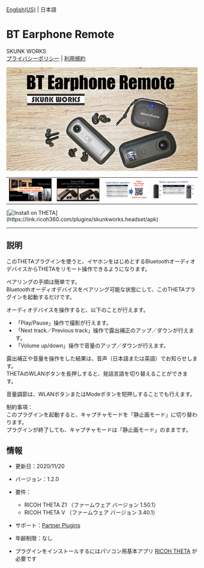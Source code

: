 [English(US)](README.md) | 日本語

# BT Earphone Remote
SKUNK WORKS  
[プライバシーポリシー](../../README.ja.md#%E3%83%97%E3%83%A9%E3%82%A4%E3%83%90%E3%82%B7%E3%83%BC%E3%83%9D%E3%83%AA%E3%82%B7%E3%83%BC) | [利用規約](../../README.ja.md#%E5%88%A9%E7%94%A8%E8%A6%8F%E7%B4%84)

<div align="center">
 <img src="1.png">
 <table>
  <tr>
   <td><img src="2.png"></td>
   <td><img src="3.png"></td>
   <td><img src="4.png"></td>
   <td><img src="5.png"></td>
  </tr>
 </table>
</div>

[![Install on THETA](https://assets.ricoh360.com/image/upload/v1/front/theta/install-button.svg?)](https://link.ricoh360.com/plugins/skunkworks.headset/apk)

***

## 説明
このTHETAプラグインを使うと、イヤホンをはじめとするBluetoothオーディオデバイスからTHETAをリモート操作できるようになります。  
  
ペアリングの手順は簡単です。  
Bluetoothオーディオデバイスをペアリング可能な状態にして、このTHETAプラグインを起動するだけです。  
  
オーディオデバイスを操作すると、以下のことが行えます。  
* 「Play/Pause」操作で撮影が行えます。
* 「Next track／Previous track」操作で露出補正のアップ／ダウンが行えます。
* 「Volume up/down」操作で音量のアップ／ダウンが行えます。
  
露出補正や音量を操作をした結果は、音声（日本語または英語）でお知らせします。  
THETAのWLANボタンを長押しすると、発話言語を切り替えることができます。  
  
音量調節は、WLANボタンまたはModeボタンを短押しすることでも行えます。  
  
制約事項：  
このプラグインを起動すると、キャプチャモードを「静止画モード」に切り替わります。  
プラグインが終了しても、キャプチャモードは「静止画モード」のままです。  
  
  
## 情報
  * 更新日：2020/11/20
  * バージョン：1.2.0
  * 要件：
    * RICOH THETA Z1 （ファームウェア バージョン 1.50.1）
    * RICOH THETA V （ファームウェア バージョン 3.40.1）
  * サポート：[Partner Plugins](https://github.com/theta-skunkworks/theta-plugin-bluetooth-headset-sample)
  * 年齢制限：なし

* プラグインをインストールするにはパソコン用基本アプリ [RICOH THETA](https://theta360.com/ja/about/application/pc.html#app-detail-01) が必要です

